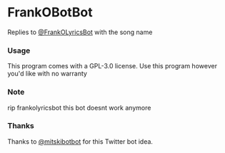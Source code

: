 # FrankOBotBot
Replies to [@FrankOLyricsBot](https://twitter.com/FrankOLyricsBot) with the song name

### Usage
This program comes with a GPL-3.0 license. Use this program however you'd like with no warranty

### Note
rip frankolyricsbot this bot doesnt work anymore

### Thanks
Thanks to [@mitskibotbot](https://twitter.com/mitskibotbot) for this Twitter bot idea.